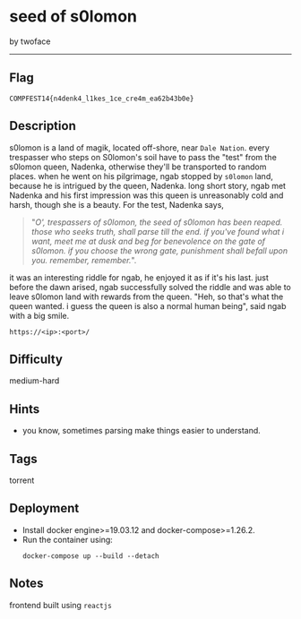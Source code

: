 # seed of s0lomon

by twoface

---

## Flag

```
COMPFEST14{n4denk4_l1kes_1ce_cre4m_ea62b43b0e}
```

## Description
s0lomon is a land of magik, located off-shore, near `Dale Nation`. every trespasser who steps on S0lomon's soil have to pass the "test" from the s0lomon queen, Nadenka, otherwise they'll be transported to random places. when he went on his pilgrimage, ngab stopped by `s0lomon` land, because he is intrigued by the queen, Nadenka. long short story, ngab met Nadenka and his first impression was this queen is unreasonably cold and harsh, though she is a beauty. For the test, Nadenka says, 

> "*O', trespassers of s0lomon, the seed of s0lomon has been reaped. those who seeks truth, shall parse till the end. if you've found what i want, meet me at dusk and beg for benevolence on the gate of s0lomon. if you choose the wrong gate, punishment shall befall upon you. remember, remember.*".

it was an interesting riddle for ngab, he enjoyed it as if it's his last. just before the dawn arised, ngab successfully solved the riddle and was able to leave s0lomon land with rewards from the queen. "Heh, so that's what the queen wanted. i guess the queen is also a normal human being", said ngab with a big smile. 

`https://<ip>:<port>/`

## Difficulty
medium-hard 

## Hints
* you know, sometimes parsing make things easier to understand.

## Tags
torrent

## Deployment
- Install docker engine>=19.03.12 and docker-compose>=1.26.2.
- Run the container using:
    ```
    docker-compose up --build --detach
	```

## Notes
frontend built using `reactjs`
